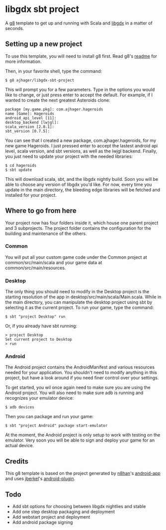 # libgdx sbt project

A [g8](http://github.com/n8han/giter8) template to get up and running with Scala and [libgdx](http://code.google.com/p/libgdx/) in a matter of seconds.

## Setting up a new project

To use this template, you will need to install g8 first.
Read g8's [readme](http://github.com/n8han/giter8#readme) for more information.

Then, in your favorite shell, type the command:

    $ g8 ajhager/libgdx-sbt-project

This will prompt you for a few parameters. Type in the options you would like to change, or just press enter to accept the default. For example, if I wanted to create the next greatest Asteroids clone:

    package [my.game.pkg]: com.ajhager.hageroids
    name [Game]: Hageroids
    android_api_level [11]:
    desktop_backend [lwjgl]:
    scala_version [2.8.1]:
    sbt_version [0.7.5]:

You can see that I created a new package, com.ajhager.hageroids, for my new game Hageroids. I just pressed enter to accept the lastest android api level, scala version, and sbt versions, as well as the lwjgl backend. Finally, you just need to update your project with the needed libraries:

    $ cd hageroids
    $ sbt update

This will download scala, sbt, and the libgdx nightly build. Soon you will be able to choose any version of libgdx you'd like. For now, every time you update in the main directory, the bleeding edge libraries will be fetched and installed for your project.

## Where to go from here

Your project now has four folders inside it, which house one parent project and 3 subprojects. The project folder contains the configuration for the building and maintenance of the others.

### Common
You will put all your custom game code under the Common project at common/src/main/scala and your game data at common/src/main/resources.

### Desktop
The only thing you should need to modify in the Desktop project is the starting resolution of the app in desktop/src/main/scala/Main.scala. While in the main directory, you can manipulate the desktop project using sbt by selecting it as the current project. To run your game, type the command:

    $ sbt "project Desktop" run

Or, if you already have sbt running:

    > project Desktop
    Set current project to Desktop
    > run

### Android
The Android project contains the AndroidManifest and various resources needed for your application. You shouldn't need to modify anything in this project, but have a look around if you need finer control over your settings. 

To get started, you wil once again need to make sure you are using the Android project. You will also need to make sure adb is running and recognizes your emulator device:

    $ adb devices

Then you can package and run your game:

    $ sbt "project Android" package start-emulator

At the moment, the Android project is only setup to work with testing on the emulator. Very soon you will be able to sign and deploy your game for an actual device.

## Credits
This g8 template is based on the project generated by [n8han](http://github.com/n8han)'s [android-app](https://github.com/n8han/android-app.g8) and uses [jberkel](http://github.com/jberkel)'s [android-plugin](https://github.com/jberkel/android-plugin).

## Todo
 * Add sbt options for choosing between libgdx nightlies and stable
 * Add one step desktop packaging and deployment
 * Add webstart project and deployment
 * Add android package signing
